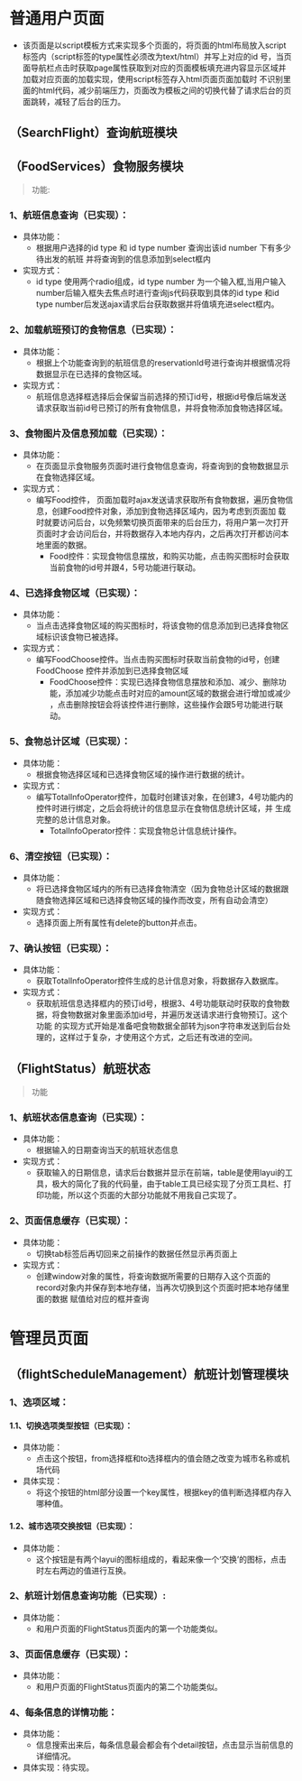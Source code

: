 

# 普通用户页面
* 该页面是以script模板方式来实现多个页面的，将页面的html布局放入script标签内（script标签的type属性必须改为text/html）并写上对应的id
号，当页面导航栏点击时获取page属性获取到对应的页面模板填充进内容显示区域并加载对应页面的加载实现，使用script标签存入html页面页面加载时
不识别里面的html代码，减少前端压力，页面改为模板之间的切换代替了请求后台的页面跳转，减轻了后台的压力。
## （SearchFlight）查询航班模块

## （FoodServices）食物服务模块
> 功能:
### 1、航班信息查询（已实现）：
* 具体功能：
    * 根据用户选择的id type 和 id type number 查询出该id number 下有多少待出发的航班
    并将查询到的信息添加到select框内
* 实现方式：
    * id type 使用两个radio组成，id type number 为一个输入框,当用户输入number后输入框失去焦点时进行查询js代码获取到具体的id type
    和id type number后发送ajax请求后台获取数据并将值填充进select框内。
### 2、加载航班预订的食物信息（已实现）：
* 具体功能：
    * 根据上个功能查询到的航班信息的reservationId号进行查询并根据情况将数据显示在已选择的食物区域。
* 实现方式：
    * 航班信息选择框选择后会保留当前选择的预订id号，根据id号像后端发送请求获取当前id号已预订的所有食物信息，并将食物添加食物选择区域。
### 3、食物图片及信息预加载（已实现）：
* 具体功能：
    * 在页面显示食物服务页面时进行食物信息查询，将查询到的食物数据显示在食物选择区域。
* 实现方式：
    * 编写Food控件， 页面加载时ajax发送请求获取所有食物数据，遍历食物信息，创建Food控件对象，添加到食物选择区域内，因为考虑到页面加
    载时就要访问后台，以免频繁切换页面带来的后台压力，将用户第一次打开页面时才会访问后台，并将数据存入本地内存内，之后再次打开都访问本
    地里面的数据。
        * Food控件：实现食物信息摆放，和购买功能，点击购买图标时会获取当前食物的id号并跟4，5号功能进行联动。
### 4、已选择食物区域（已实现）：
* 具体功能：
    * 当点击选择食物区域的购买图标时，将该食物的信息添加到已选择食物区域标识该食物已被选择。
* 实现方式：
    * 编写FoodChoose控件。当点击购买图标时获取当前食物的id号，创建FoodChoose
    控件并添加到已选择食物区域
        * FoodChoose控件：实现已选择食物信息摆放和添加、减少、删除功能，添加减少功能点击时对应的amount区域的数据会进行增加或减少
        ，点击删除按钮会将该控件进行删除，这些操作会跟5号功能进行联动。
### 5、食物总计区域（已实现）：
* 具体功能：
    * 根据食物选择区域和已选择食物区域的操作进行数据的统计。
* 实现方式：
    * 编写TotalInfoOperator控件，加载时创建该对象，在创建3，4号功能内的控件时进行绑定，之后会将统计的信息显示在食物信息统计区域，并
    生成完整的总计信息对象。
        * TotalInfoOperator控件：实现食物总计信息统计操作。
### 6、清空按钮（已实现）：
* 具体功能：
    * 将已选择食物区域内的所有已选择食物清空（因为食物总计区域的数据跟随食物选择区域和已选择食物区域的操作而改变，所有自动会清空）
* 实现方式：
    * 选择页面上所有属性有delete的button并点击。
### 7、确认按钮（已实现）：
* 具体功能：
    * 获取TotalInfoOperator控件生成的总计信息对象，将数据存入数据库。
* 实现方式：
    * 获取航班信息选择框内的预订id号，根据3、4号功能联动时获取的食物数据，将食物数据对象里面添加id号，并遍历发送请求进行食物预订。这个功能
    的实现方式开始是准备吧食物数据全部转为json字符串发送到后台处理的，这样过于复杂，才使用这个方式，之后还有改进的空间。

## （FlightStatus）航班状态
> 功能
### 1、航班状态信息查询（已实现）：
* 具体功能：
    * 根据输入的日期查询当天的航班状态信息
* 实现方式：
    * 获取输入的日期信息，请求后台数据并显示在前端，table是使用layui的工具，极大的简化了我的代码量，由于table工具已经实现了分页工具栏、打
    印功能，所以这个页面的大部分功能就不用我自己实现了。
### 2、页面信息缓存（已实现）：
* 具体功能：
    * 切换tab标签后再切回来之前操作的数据任然显示再页面上
* 实现方式：
    * 创建window对象的属性，将查询数据所需要的日期存入这个页面的record对象内并保存到本地存储，当再次切换到这个页面时把本地存储里面的数据
    赋值给对应的框并查询


# 管理员页面

## （flightScheduleManagement）航班计划管理模块

### 1、选项区域：
#### 1.1、切换选项类型按钮（已实现）：
* 具体功能：
    * 点击这个按钮，from选择框和to选择框内的值会随之改变为城市名称或机场代码
* 具体实现：
    * 将这个按钮的html部分设置一个key属性，根据key的值判断选择框内存入哪种值。
#### 1.2、城市选项交换按钮（已实现）：
* 具体功能：
    * 这个按钮是有两个layui的图标组成的，看起来像一个‘交换’的图标，点击时左右两边的值进行互换。
    
### 2、航班计划信息查询功能（已实现）:
* 具体功能：
    * 和用户页面的FlightStatus页面内的第一个功能类似。
    
### 3、页面信息缓存（已实现）：
* 具体功能：
    * 和用户页面的FlightStatus页面内的第二个功能类似。
### 4、每条信息的详情功能：
* 具体功能：
    * 信息搜索出来后，每条信息最会都会有个detail按钮，点击显示当前信息的详细情况。
* 具体实现：待实现。

